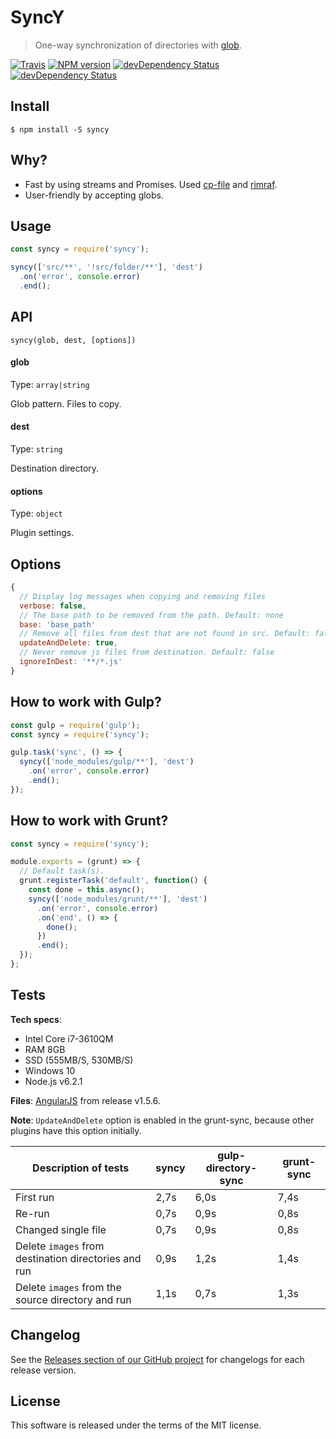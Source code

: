 # SyncY

> One-way synchronization of directories with [glob](https://github.com/isaacs/node-glob).

[![Travis](https://img.shields.io/travis/mrmlnc/syncy.svg?style=flat-square)](https://travis-ci.org/mrmlnc/syncy)
[![NPM version](https://img.shields.io/npm/v/syncy.svg?style=flat-square)](https://www.npmjs.com/package/syncy)
[![devDependency Status](https://img.shields.io/david/mrmlnc/syncy.svg?style=flat-square)](https://david-dm.org/mrmlnc/syncy#info=dependencies)
[![devDependency Status](https://img.shields.io/david/dev/mrmlnc/syncy.svg?style=flat-square)](https://david-dm.org/mrmlnc/syncy#info=devDependencies)

## Install

```
$ npm install -S syncy
```

## Why?

  * Fast by using streams and Promises. Used [cp-file](https://github.com/sindresorhus/cp-file) and [rimraf](https://github.com/isaacs/rimraf).
  * User-friendly by accepting globs.

## Usage

```js
const syncy = require('syncy');

syncy(['src/**', '!src/folder/**'], 'dest')
  .on('error', console.error)
  .end();
```

## API

```
syncy(glob, dest, [options])
```

#### glob

Type: `array|string`

Glob pattern. Files to copy.

#### dest

Type: `string`

Destination directory.

#### options

Type: `object`

Plugin settings.

## Options

```js
{
  // Display log messages when copying and removing files
  verbose: false,
  // The base path to be removed from the path. Default: none
  base: 'base_path'
  // Remove all files from dest that are not found in src. Default: false
  updateAndDelete: true,
  // Never remove js files from destination. Default: false
  ignoreInDest: '**/*.js'
}
```

## How to work with Gulp?

```js
const gulp = require('gulp');
const syncy = require('syncy');

gulp.task('sync', () => {
  syncy(['node_modules/gulp/**'], 'dest')
    .on('error', console.error)
    .end();
});
```

## How to work with Grunt?

```js
const syncy = require('syncy');

module.exports = (grunt) => {
  // Default task(s).
  grunt.registerTask('default', function() {
    const done = this.async();
    syncy(['node_modules/grunt/**'], 'dest')
      .on('error', console.error)
      .on('end', () => {
        done();
      })
      .end();
  });
};
```

## Tests

**Tech specs**:

  * Intel Core i7-3610QM
  * RAM 8GB
  * SSD (555MB/S, 530MB/S)
  * Windows 10
  * Node.js v6.2.1

**Files**: [AngularJS](https://github.com/angular/angular.js/releases/tag/v1.5.6) from release v1.5.6.

**Note**: `UpdateAndDelete` option is enabled in the grunt-sync, because other plugins have this option initially.

| Description of tests                                 | syncy | gulp-directory-sync | grunt-sync |
|------------------------------------------------------|-------|---------------------|------------|
| First run                                            | 2,7s  | 6,0s                | 7,4s       |
| Re-run                                               | 0,7s  | 0,9s                | 0,8s       |
| Changed single file                                  | 0,7s  | 0,9s                | 0,8s       |
| Delete `images` from destination directories and run | 0,9s  | 1,2s                | 1,4s       |
| Delete `images` from the source directory and run    | 1,1s  | 0,7s                | 1,3s       |

## Changelog

See the [Releases section of our GitHub project](https://github.com/mrmlnc/syncy/releases) for changelogs for each release version.

## License

This software is released under the terms of the MIT license.
